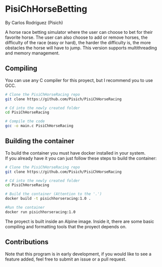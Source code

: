 # PisiChHorseBetting
By Carlos Rodríguez (Pisich)

A horse race betting simulator where the user can choose to bet for their favorite horse. The user can also choose to add or remove horses, the difficulty of the race (easy or hard), the harder the difficulty is, the more obstacles the horse will have to jump. This version supports multithreading and memory management.

## Compiling
You can use any C compiler for this proyect, but I recommend you to use GCC.
```bash
# Clone the PisiChHorseRacing repo
git clone https://github.com/Pisich/PisiChHorseRacing

# Cd into the newly created folder
cd PisiChHorseRacing

# Compile the code
gcc -o main.c PisiChHorseRacing
```
## Building the container
To build the container you must have docker installed in your system.</br>
If you already have it you can just follow these steps to build the container:
```bash
# Clone the PisiChHorseRacing repo
git clone https://github.com/Pisich/PisiChHorseRacing

# Cd into the newly created folder
cd PisiChHorseRacing

# Build the container (Attention to the '.')
docker build -t pisichhorseracing:1.0 .

#Run the container
docker run pisichhorseracing:1.0
```
The proyect is built inside an Alpine image. Inside it, there are some basic compiling and formatting tools that the proyect depends on.
## Contributions
Note that this program is in early development, if you would like to see a feature added, feel free to submit an issue or a pull request.
